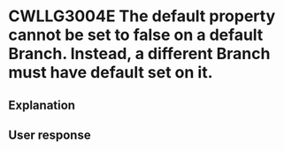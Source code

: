 # CWLLG3004E The default property cannot be set to false on a default Branch.  Instead, a different Branch must have default set on it.

## Explanation

## User response